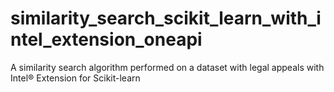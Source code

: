 # similarity_search_scikit_learn_with_intel_extension_oneapi
A similarity search algorithm performed on a dataset with legal appeals with Intel® Extension for Scikit-learn

